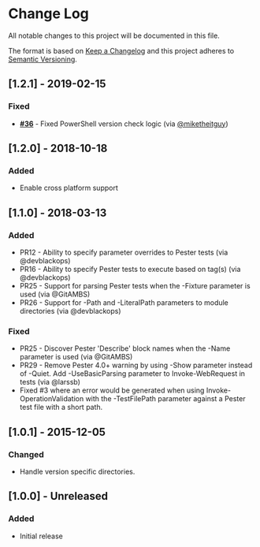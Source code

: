 # Change Log

All notable changes to this project will be documented in this file.

The format is based on [Keep a Changelog](http://keepachangelog.com/)
and this project adheres to [Semantic Versioning](http://semver.org/).

## [1.2.1] - 2019-02-15

### Fixed

- [**#36**](https://github.com/PowerShell/Operation-Validation-Framework/pull/36) - Fixed PowerShell version check logic (via [@miketheitguy](https://github.com/miketheitguy))

## [1.2.0] - 2018-10-18

### Added

- Enable cross platform support

## [1.1.0] - 2018-03-13

### Added

- PR12 - Ability to specify parameter overrides to Pester tests (via @devblackops)
- PR16 - Ability to specify Pester tests to execute based on tag(s) (via @devblackops)
- PR25 - Support for parsing Pester tests when the -Fixture parameter is used (via @GitAMBS)
- PR26 - Support for -Path and -LiteralPath parameters to module directories (via @devblackops)

### Fixed

- PR25 - Discover Pester 'Describe' block names when the -Name parameter is used (via @GitAMBS)
- PR29 - Remove Pester 4.0+ warning by using -Show parameter instead of -Quiet. Add -UseBasicParsing parameter to Invoke-WebRequest in tests (via @larssb)
- Fixed #3 where an error would be generated when using Invoke-OperationValidation with the -TestFilePath parameter
  against a Pester test file with a short path.

## [1.0.1] - 2015-12-05

### Changed

- Handle version specific directories.

## [1.0.0] - Unreleased

### Added

- Initial release
